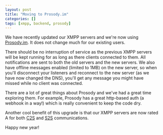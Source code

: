 ```yaml
---
layout: post
title: "Moving to Prosody.im"
categories: []
tags: [xmpp, backend, prosody]
---
```


We have recently updated our XMPP servers and we're now using [Prosody.im](https://prosody.im/). It does not change much for our existing users.

There should be no interruption of service as the previous XMPP servers will be kept running for as long as there clients connected to them. All notifications are sent to both the old servers and the new servers. We also have offline messages enabled (limited to 1MB) on the new server, so when you'll disconnect your listeners and reconnect to the new server (as we have now changed the DNS), you'll get any message you might have missed while no client was connected.

There are a lot of great things about Prosody and we've had a great time exploring them. For example, Prosody has a great http-based auth (a webhook in a way!) which is really convenient to keep the code dry. 

Another cool benefit of this upgrade is that our XMPP servers are now rated A for both [C2S](https://xmpp.net/result.php?domain=superfeedr.com&type=client) and [S2S](https://xmpp.net/result.php?domain=superfeedr.com&type=server) communications.

Happy new year!








